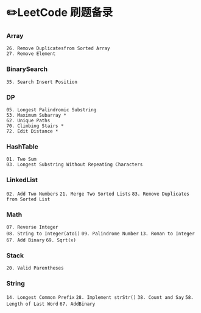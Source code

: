 # ✏️LeetCode 刷题备录

### Array
`26. Remove Duplicatesfrom Sorted Array`  
`27. Remove Element`

### BinarySearch
`35. Search Insert Position`

### DP
`05. Longest Palindromic Substring`  
`53. Maximum Subarray *`  
`62. Unique Paths`  
`70. Climbing Stairs *`  
`72. Edit Distance *`  

### HashTable
`01. Two Sum`  
`03. Longest Substring Without Repeating Characters` 

### LinkedList
`02. Add Two Numbers`
`21. Merge Two Sorted Lists`
`83. Remove Duplicates from Sorted List`

### Math
`07. Reverse Integer`  
`08. String to Integer(atoi)`
`09. Palindrome Number`
`13. Roman to Integer`
`67. Add Binary`
`69. Sqrt(x)`

### Stack
`20. Valid Parentheses`

### String
`14. Longest Common Prefix`
`28. Implement strStr()`
`38. Count and Say`
`58. Length of Last Word`
`67. AddBinary`